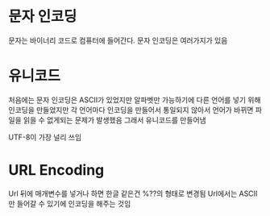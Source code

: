 # 문자 인코딩
문자는 바이너리 코드로 컴퓨터에 들어간다.
문자 인코딩은 여러가지가 있음

# 유니코드
처음에는 문자 인코딩은 ASCII가 있었지만 알파벳만 가능하기에
다른 언어를 넣기 위해 인코딩을 만들었지만 각 언어마다 인코딩을 만들어서
통일되지 않아서 언어가 바뀌면 파일을 읽을 수 없게되는 문제가 발생했음
그래서 유니코드를 만들어냄

UTF-8이 가장 널리 쓰임

# URL Encoding
Url 뒤에 매개변수를 넣거나 하면 한글 같은건 %??의 형태로 변경됨
Url에서는 ASCII만 들어갈 수 있기에 인코딩을 해주는 것임

